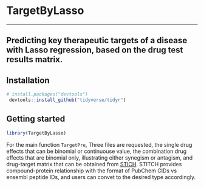 # TargetByLasso
---
Predicting key therapeutic targets of a disease with Lasso regression, based on the drug test results matrix.
---
## Installation
```R
# install.packages("devtools")
 devtools::install_github("tidyverse/tidyr")
```
## Getting started

``` r
library(TargetByLasso)
```
For the main function `TargetPre`, Three files are requested, the single drug effects that can be binomial or continuouse value, the combination drug effects that are binomial only, illustrating either synegism or antagism, and drug-target matrix that can be obtained from [STICH](http://stitch.embl.de/cgi/download.pl?UserId=UfyynCSx9VZy&sessionId=TpAyudNTkNKq). STITCH provides compound-protein relationship with the format of PubChem CIDs vs ensembl peptide IDs, and users can convet to the desired type accordingly.
